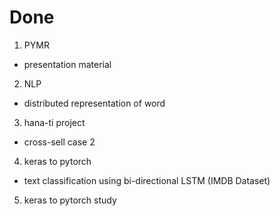# Done

1. PYMR
- presentation material

2. NLP
- distributed representation of word

3. hana-ti project
- cross-sell case 2

4. keras to pytorch
- text classification using bi-directional LSTM (IMDB Dataset)

5. keras to pytorch study
